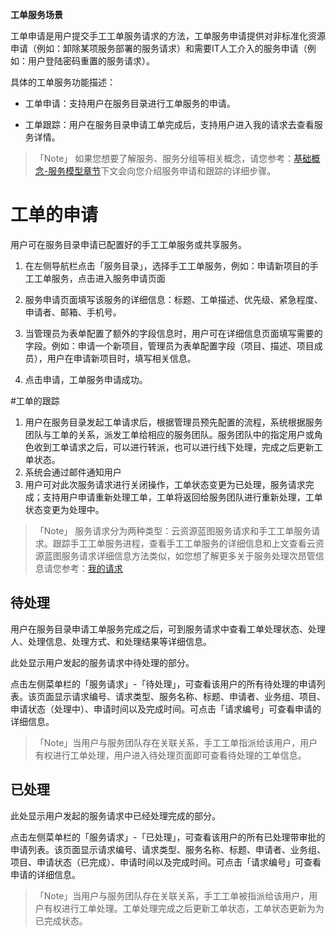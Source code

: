 

**工单服务场景**


工单申请是用户提交手工工单服务请求的方法，工单服务申请提供对非标准化资源申请（例如：卸除某项服务部署的服务请求）和需要IT人工介入的服务申请（例如：用户登陆密码重置的服务请求）。

具体的工单服务功能描述：

+ 工单申请：支持用户在服务目录进行工单服务的申请。

+ 工单跟踪：用户在服务目录申请工单完成后，支持用户进入我的请求去查看服务详情。

>「Note」  如果您想要了解服务、服务分组等相关概念，请您参考：[基础概念-服务模型章节](https://cloudchef.github.io/doc/foundationConcepts/04服务目录/)下文会向您介绍服务申请和跟踪的详细步骤。

# 工单的申请


用户可在服务目录申请已配置好的手工工单服务或共享服务。

1.  在左侧导航栏点击「服务目录」，选择手工工单服务，例如：申请新项目的手工工单服务，点击进入服务申请页面

2.  服务申请页面填写该服务的详细信息：标题、工单描述、优先级、紧急程度、申请者、邮箱、手机号。

3. 当管理员为表单配置了额外的字段信息时，用户可在详细信息页面填写需要的字段。例如：申请一个新项目，管理员为表单配置字段（项目、描述、项目成员），用户在申请新项目时，填写相关信息。

4.  点击申请，工单服务申请成功。

#工单的跟踪 


1. 用户在服务目录发起工单请求后，根据管理员预先配置的流程，系统根据服务团队与工单的关系，派发工单给相应的服务团队。服务团队中的指定用户或角色收到工单请求之后，可以进行转派，也可以进行线下处理，完成之后更新工单状态。
2. 系统会通过邮件通知用户
3. 用户可对此次服务请求进行关闭操作，工单状态变更为已处理，服务请求完成；支持用户申请重新处理工单，工单将返回给服务团队进行重新处理，工单状态变更为处理中。


>「Note」  服务请求分为两种类型：云资源蓝图服务请求和手工工单服务请求。跟踪手工工单服务进程，查看手工工单服务的详细信息和上文查看云资源蓝图服务请求详细信息方法类似，如您想了解更多关于服务处理次昂管信息请您参考：[我的请求](https://cloudchef.github.io/doc/AdminDoc/08工单服务管理/#我的请求)

## 待处理

用户在服务目录申请工单服务完成之后，可到服务请求中查看工单处理状态、处理人、处理信息、处理方式、和处理结果等详细信息。

此处显示用户发起的服务请求中待处理的部分。

点击左侧菜单栏的「服务请求」-「待处理」，可查看该用户的所有待处理的申请列表。该页面显示请求编号、请求类型、服务名称、标题、申请者、业务组、项目、申请状态（处理中）、申请时间以及完成时间。可点击「请求编号」可查看申请的详细信息。

>「Note」当用户与服务团队存在关联关系，手工工单指派给该用户，用户有权进行工单处理，用户进入待处理页面即可查看待处理的工单信息。

## 已处理

此处显示用户发起的服务请求中已经处理完成的部分。

点击左侧菜单栏的「服务请求」-「已处理」，可查看该用户的所有已处理带审批的申请列表。该页面显示请求编号、请求类型、服务名称、标题、申请者、业务组、项目、申请状态（已完成）、申请时间以及完成时间。可点击「请求编号」可查看申请的详细信息。

>「Note」当用户与服务团队存在关联关系，手工工单被指派给该用户，用户有权进行工单处理。工单处理完成之后更新工单状态，工单状态更新为为已完成状态。
